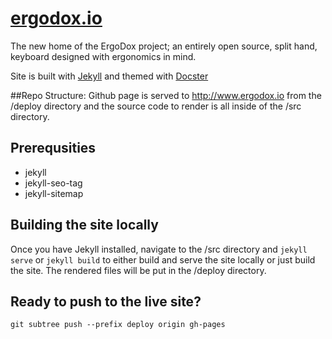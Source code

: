 # [ergodox.io](http://www.ergodox.io)
The new home of the ErgoDox project; an entirely open source, split hand, keyboard designed with ergonomics in mind.

Site is built with [Jekyll](http://jekyllrb.com/) and themed with [Docster](http://digitalmindch.github.io/docster-jekyll-theme/)

##Repo Structure:
Github page is served to http://www.ergodox.io from the /deploy directory and the source code to render is all inside of the /src directory. 

## Prerequsities
- jekyll
- jekyll-seo-tag
- jekyll-sitemap

## Building the site locally
Once you have Jekyll installed, navigate to the /src directory and ```jekyll serve``` or ```jekyll build``` to either build and serve the site locally or just build the site. The rendered files will be put in the /deploy directory.

## Ready to push to the live site?
`git subtree push --prefix deploy origin gh-pages`
